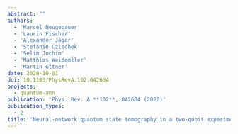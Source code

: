 ```yaml
---
abstract: ""
authors:
  - 'Marcel Neugebauer'
  - 'Laurin Fischer'
  - 'Alexander Jäger'
  - 'Stefanie Czischek'
  - 'Selim Jochim'
  - 'Matthias Weidemł̈ler'
  - 'Martin Gẗ̈tner'
date: 2020-10-01
doi: 10.1103/PhysRevA.102.042604
projects:
  - quantum-ann
publication: 'Phys. Rev. A **102**, 042604 (2020)'
publication_types:
  - 2
title: 'Neural-network quantum state tomography in a two-qubit experiment'
---
```

